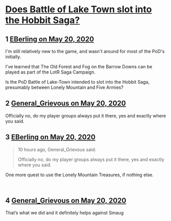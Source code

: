 # [Does Battle of Lake Town slot into the Hobbit Saga?](https://community.fantasyflightgames.com/topic/308532-does-battle-of-lake-town-slot-into-the-hobbit-saga/)

## 1 [EBerling on May 20, 2020](https://community.fantasyflightgames.com/topic/308532-does-battle-of-lake-town-slot-into-the-hobbit-saga/?do=findComment&comment=3941716)

I'm still relatively new to the game, and wasn't around for most of the PoD's initially.

I've learned that The Old Forest and Fog on the Barrow Downs can be played as part of the LotR Saga Campaign.


Is the PoD Battle of Lake-Town intended to slot into the Hobbit Saga, presumably between Lonely Mountain and Five Armies?

## 2 [General_Grievous on May 20, 2020](https://community.fantasyflightgames.com/topic/308532-does-battle-of-lake-town-slot-into-the-hobbit-saga/?do=findComment&comment=3941743)

Officially no, do my player groups always put it there, yes and exactly where you said.

## 3 [EBerling on May 20, 2020](https://community.fantasyflightgames.com/topic/308532-does-battle-of-lake-town-slot-into-the-hobbit-saga/?do=findComment&comment=3941951)

> 10 hours ago, General_Grievous said:
> 
> Officially no, do my player groups always put it there, yes and exactly where you said.


One more quest to use the Lonely Mountain Treasures, if nothing else.

 

## 4 [General_Grievous on May 20, 2020](https://community.fantasyflightgames.com/topic/308532-does-battle-of-lake-town-slot-into-the-hobbit-saga/?do=findComment&comment=3941971)

That’s what we did and it definitely helps against Smaug 

